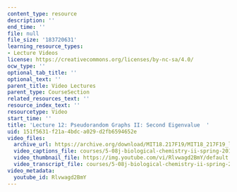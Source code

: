 ```yaml
---
content_type: resource
description: ''
end_time: ''
file: null
file_size: '183720631'
learning_resource_types:
- Lecture Videos
license: https://creativecommons.org/licenses/by-nc-sa/4.0/
ocw_type: ''
optional_tab_title: ''
optional_text: ''
parent_title: Video Lectures
parent_type: CourseSection
related_resources_text: ''
resource_index_text: ''
resourcetype: Video
start_time: ''
title: 'Lecture 12: Pseudorandom Graphs II: Second Eigenvalue  '
uid: 151f5631-f21a-4bdc-a029-d2fb6594652e
video_files:
  archive_url: https://archive.org/download/MIT18.217F19/MIT18_217F19_lec12_300k.mp4
  video_captions_file: courses/5-08j-biological-chemistry-ii-spring-2016/Rlvwagd2BmY_captions.vtt
  video_thumbnail_file: https://img.youtube.com/vi/Rlvwagd2BmY/default.jpg
  video_transcript_file: courses/5-08j-biological-chemistry-ii-spring-2016/Rlvwagd2BmY_transcript.pdf
video_metadata:
  youtube_id: Rlvwagd2BmY
---
```

